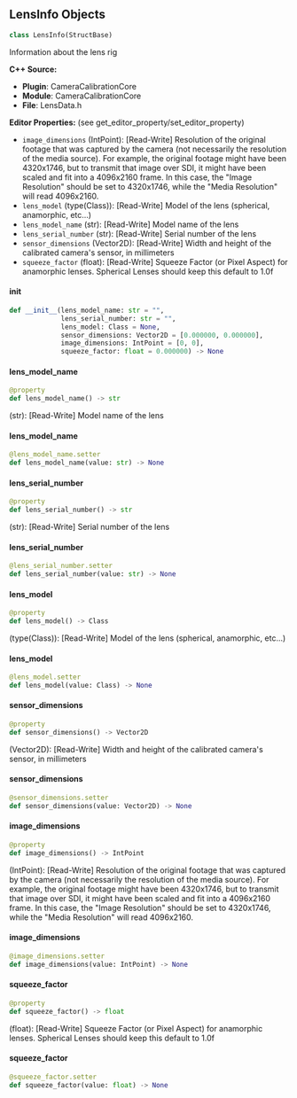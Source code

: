 ## LensInfo Objects

```python
class LensInfo(StructBase)
```

Information about the lens rig

**C++ Source:**

- **Plugin**: CameraCalibrationCore
- **Module**: CameraCalibrationCore
- **File**: LensData.h

**Editor Properties:** (see get_editor_property/set_editor_property)

- ``image_dimensions`` (IntPoint):  [Read-Write] Resolution of the original footage that was captured by the camera (not necessarily the resolution of the media source).
  For example, the original footage might have been 4320x1746, but to transmit that image over SDI, it might have been scaled and fit into a 4096x2160 frame.
  In this case, the "Image Resolution" should be set to 4320x1746, while the "Media Resolution" will read 4096x2160.
- ``lens_model`` (type(Class)):  [Read-Write] Model of the lens (spherical, anamorphic, etc...)
- ``lens_model_name`` (str):  [Read-Write] Model name of the lens
- ``lens_serial_number`` (str):  [Read-Write] Serial number of the lens
- ``sensor_dimensions`` (Vector2D):  [Read-Write] Width and height of the calibrated camera's sensor, in millimeters
- ``squeeze_factor`` (float):  [Read-Write] Squeeze Factor (or Pixel Aspect) for anamorphic lenses. Spherical Lenses should keep this default to 1.0f

<a id="unreal.LensInfo.__init__"></a>

#### __init__

```python
def __init__(lens_model_name: str = "",
             lens_serial_number: str = "",
             lens_model: Class = None,
             sensor_dimensions: Vector2D = [0.000000, 0.000000],
             image_dimensions: IntPoint = [0, 0],
             squeeze_factor: float = 0.000000) -> None
```

<a id="unreal.LensInfo.lens_model_name"></a>

#### lens_model_name

```python
@property
def lens_model_name() -> str
```

(str):  [Read-Write] Model name of the lens

<a id="unreal.LensInfo.lens_model_name"></a>

#### lens_model_name

```python
@lens_model_name.setter
def lens_model_name(value: str) -> None
```

<a id="unreal.LensInfo.lens_serial_number"></a>

#### lens_serial_number

```python
@property
def lens_serial_number() -> str
```

(str):  [Read-Write] Serial number of the lens

<a id="unreal.LensInfo.lens_serial_number"></a>

#### lens_serial_number

```python
@lens_serial_number.setter
def lens_serial_number(value: str) -> None
```

<a id="unreal.LensInfo.lens_model"></a>

#### lens_model

```python
@property
def lens_model() -> Class
```

(type(Class)):  [Read-Write] Model of the lens (spherical, anamorphic, etc...)

<a id="unreal.LensInfo.lens_model"></a>

#### lens_model

```python
@lens_model.setter
def lens_model(value: Class) -> None
```

<a id="unreal.LensInfo.sensor_dimensions"></a>

#### sensor_dimensions

```python
@property
def sensor_dimensions() -> Vector2D
```

(Vector2D):  [Read-Write] Width and height of the calibrated camera's sensor, in millimeters

<a id="unreal.LensInfo.sensor_dimensions"></a>

#### sensor_dimensions

```python
@sensor_dimensions.setter
def sensor_dimensions(value: Vector2D) -> None
```

<a id="unreal.LensInfo.image_dimensions"></a>

#### image_dimensions

```python
@property
def image_dimensions() -> IntPoint
```

(IntPoint):  [Read-Write] Resolution of the original footage that was captured by the camera (not necessarily the resolution of the media source).
For example, the original footage might have been 4320x1746, but to transmit that image over SDI, it might have been scaled and fit into a 4096x2160 frame.
In this case, the "Image Resolution" should be set to 4320x1746, while the "Media Resolution" will read 4096x2160.

<a id="unreal.LensInfo.image_dimensions"></a>

#### image_dimensions

```python
@image_dimensions.setter
def image_dimensions(value: IntPoint) -> None
```

<a id="unreal.LensInfo.squeeze_factor"></a>

#### squeeze_factor

```python
@property
def squeeze_factor() -> float
```

(float):  [Read-Write] Squeeze Factor (or Pixel Aspect) for anamorphic lenses. Spherical Lenses should keep this default to 1.0f

<a id="unreal.LensInfo.squeeze_factor"></a>

#### squeeze_factor

```python
@squeeze_factor.setter
def squeeze_factor(value: float) -> None
```

<a id="unreal.CameraFeedInfo"></a>